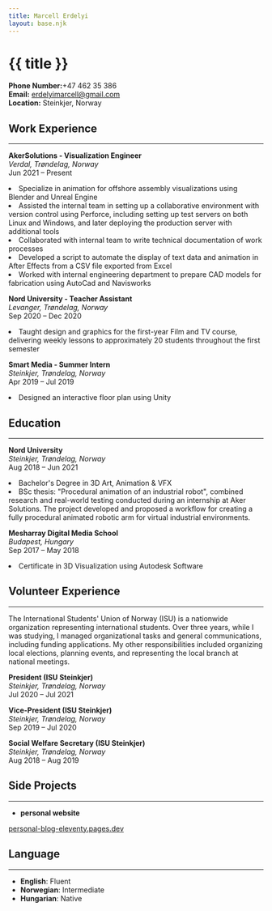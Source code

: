 ```yaml
---
title: Marcell Erdelyi
layout: base.njk
---
```


# {{ title }}
 <p>
    <strong>Phone Number:</strong>+47 462 35 386<br>
    <strong>Email:</strong> <a href="mailto:[Your Email Address]">erdelyimarcell@gmail.com</a><br>
    <strong>Location:</strong> Steinkjer, Norway
</p>

## Work Experience
---

**AkerSolutions - Visualization Engineer**  
_Verdal, Trøndelag, Norway_  
Jun 2021 – Present

  <li>Specialize in animation for offshore assembly visualizations using Blender and Unreal Engine </li>
  <li>Assisted the internal team in setting up a collaborative environment with version control using Perforce, including setting up test servers on both Linux and Windows, and later deploying the production server with additional tools</li>
  <li>Collaborated with internal team to write technical documentation of work processes</li>
  <li>Developed a script to automate the display of text data and animation in After Effects from a CSV file exported from Excel</li>
  <li>Worked with internal engineering department to prepare CAD models for fabrication using AutoCad and Navisworks</li>

**Nord University - Teacher Assistant**  
_Levanger, Trøndelag, Norway_  
Sep 2020 – Dec 2020 
<li>Taught design and graphics for the first-year Film and TV course, delivering weekly lessons to approximately 20 students throughout the first semester</li>

**Smart Media - Summer Intern**  
_Steinkjer, Trøndelag, Norway_  
Apr 2019 – Jul 2019  
<li>Designed an interactive floor plan using Unity</li>

## Education
---

**Nord University**  
_Steinkjer, Trøndelag, Norway_  
Aug 2018 – Jun 2021
<li>Bachelor's Degree in 3D Art, Animation & VFX</li>
<li>BSc thesis: "Procedural animation of an industrial robot",  combined research and real-world testing conducted during an internship at Aker Solutions. The project developed and proposed a workflow for creating a fully procedural animated robotic arm for virtual industrial environments.</li>

**Mesharray Digital Media School**  
_Budapest, Hungary_  
Sep 2017 – May 2018
<li>Certificate in 3D Visualization using Autodesk Software</li>

## Volunteer Experience
---
<p>The International Students' Union of Norway (ISU) is a nationwide organization representing international students. Over three years, while I was studying, I managed organizational tasks and general communications, including funding applications. My other responsibilities included organizing local elections, planning events, and representing the local branch at national meetings.</p>

**President (ISU Steinkjer)**  
_Steinkjer, Trøndelag, Norway_  
Jul 2020 – Jul 2021

**Vice-President (ISU Steinkjer)**  
_Steinkjer, Trøndelag, Norway_  
Sep 2019 – Jul 2020

**Social Welfare Secretary (ISU Steinkjer)**  
_Steinkjer, Trøndelag, Norway_  
Aug 2018 – Aug 2019

## Side Projects
---

- **personal website**

<p><a href="https://github.com/marcellerdelyi/personal-blog-eleventy">personal-blog-eleventy.pages.dev</a><p\>

## Language
---

- **English**: Fluent
- **Norwegian**: Intermediate
- **Hungarian**: Native